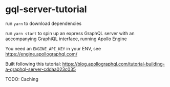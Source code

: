 # gql-server-tutorial

run `yarn` to download dependencies

run `yarn start` to spin up an express GraphQL server with an accompanying GraphiQL interface, running Apollo Engine

You need an `ENGINE_API_KEY` in your ENV, see https://engine.apollographql.com/

Built following this tutorial: https://blog.apollographql.com/tutorial-building-a-graphql-server-cddaa023c035

TODO: Caching
